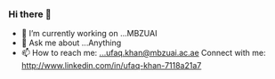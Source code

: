 ### Hi there 👋
- 🔭 I’m currently working on ...MBZUAI
- 💬 Ask me about ...Anything
- 📫 How to reach me: ...ufaq.khan@mbzuai.ac.ae
Connect with me: http://www.linkedin.com/in/ufaq-khan-7118a21a7
